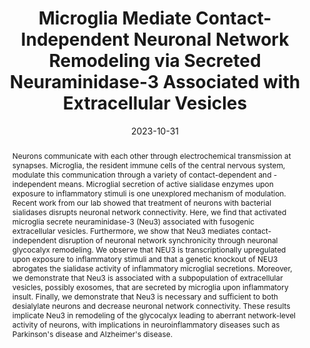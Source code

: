 ---
title: "Microglia Mediate Contact-Independent Neuronal Network Remodeling via Secreted Neuraminidase-3 Associated with Extracellular Vesicles"
authors: ["CS Delaveris", "CL Wang", "NM Riley", "S Li", "RU Kulkarni", "CR Bertozzi"]
venue: "ACS Central Science"
year: 2023
date: 2023-10-31
draft: false
tags: ["neuroscience", "microglia", "extracellular vesicles", "sialidase", "neuroinflammation", "glycocalyx", "neuronal networks"]

description: "Discover how activated microglia secrete neuraminidase-3 via extracellular vesicles to disrupt neuronal network connectivity through glycocalyx remodeling, with implications for neuroinflammatory diseases."
keywords: ["neuraminidase-3", "NEU3", "microglia activation", "extracellular vesicles", "neuronal connectivity", "glycocalyx remodeling", "neuroinflammation", "voltage imaging", "synaptic communication"]
slug: "microglia-neuraminidase-3-neuronal-network-remodeling"
toc: true
images: ["/images/microglia-neu3-preview.png"] 
categories: ["Neuroscience", "Publications"]
series: ["Neuroimmunology"]
featured: true
lastmod: 2025-05-24

# Social/Academic metadata
doi: "10.1021/acscentsci.3c01066"
publication_type: "journal"
academic_field: "Neuroscience"

abstract: |
  Neurons communicate with each other through electrochemical transmission at synapses. 
  Microglia, the resident immune cells of the central nervous system, modulate this 
  communication through a variety of contact-dependent and -independent means. Microglial 
  secretion of active sialidase enzymes upon exposure to inflammatory stimuli is one 
  unexplored mechanism of modulation. Recent work from our lab showed that treatment of 
  neurons with bacterial sialidases disrupts neuronal network connectivity. Here, we find 
  that activated microglia secrete neuraminidase-3 (Neu3) associated with fusogenic 
  extracellular vesicles. Furthermore, we show that Neu3 mediates contact-independent 
  disruption of neuronal network synchronicity through neuronal glycocalyx remodeling. 
  We observe that NEU3 is transcriptionally upregulated upon exposure to inflammatory 
  stimuli and that a genetic knockout of NEU3 abrogates the sialidase activity of 
  inflammatory microglial secretions. Moreover, we demonstrate that Neu3 is associated 
  with a subpopulation of extracellular vesicles, possibly exosomes, that are secreted 
  by microglia upon inflammatory insult. Finally, we demonstrate that Neu3 is necessary 
  and sufficient to both desialylate neurons and decrease neuronal network connectivity. 
  These results implicate Neu3 in remodeling of the glycocalyx leading to aberrant 
  network-level activity of neurons, with implications in neuroinflammatory diseases 
  such as Parkinson's disease and Alzheimer's disease.

summary: |
  Microglia secrete the membrane-tethered glycolipid sialidase, neuraminidase-3, 
  associated with extracellular vesicles affecting the disconnection of neuronal 
  networks. This novel mechanism provides insight into how neuroinflammation 
  disrupts brain function at the network level through contact-independent 
  glycocalyx remodeling.

links:
  - text: "Paper"
    url: "https://pubs.acs.org/doi/10.1021/acscentsci.3c01066"
  - text: "Supporting Info"
    url: "https://pubs.acs.org/doi/suppl/10.1021/acscentsci.3c01066/suppl_file/oc3c01066_si_001.pdf"
  - text: "DOI"
    url: "https://doi.org/10.1021/acscentsci.3c01066"
citation: "Delaveris, C. S., Wang, C. L., Riley, N. M., Li, S., Kulkarni, R. U., & Bertozzi, C. R. (2023). Microglia Mediate Contact-Independent Neuronal Network Remodeling via Secreted Neuraminidase-3 Associated with Extracellular Vesicles. ACS Central Science, 9(11), 2108-2114."
---